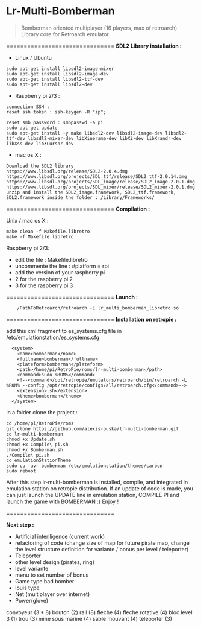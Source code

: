 **Lr-Multi-Bomberman**
===============================

> Bomberman oriented multiplayer (16 players, max of retroarch) Library
> core for Retroarch emulator.


===============================
**SDL2 Library installation :** 

- Linux / Ubuntu
```
sudo apt-get install libsdl2-image-mixer
sudo apt-get install libsdl2-image-dev
sudo apt-get install libsdl2-ttf-dev
sudo apt-get install libsdl2-dev
```


- Raspberry pi 2/3 : 

```
connection SSH : 
reset ssh token : ssh-keygen -R "ip";

reset smb password : smbpasswd -a pi
sudo apt-get update
sudo apt-get install -y make libsdl2-dev libsdl2-image-dev libsdl2-ttf-dev libsdl2-mixer-dev libXinerama-dev libXi-dev libXrandr-dev libXss-dev libXCursor-dev
```


- mac os X : 
```
Download the SDL2 library
https://www.libsdl.org/release/SDL2-2.0.4.dmg
https://www.libsdl.org/projects/SDL_ttf/release/SDL2_ttf-2.0.14.dmg
https://www.libsdl.org/projects/SDL_image/release/SDL2_image-2.0.1.dmg
https://www.libsdl.org/projects/SDL_mixer/release/SDL2_mixer-2.0.1.dmg
unzip and install the SDL2_image.framework, SDL2_ttf.framework, SDL2.framework inside the folder : /Library/Frameworks/
```



===============================
**Compilation :**

Unix / mac os X : 
```
make clean -f Makefile.libretro
make -f Makefile.libretro
```

Raspberry pi 2/3: 
- edit the file : Makefile.libretro
- uncommente the line : #platform = rpi
- add the version of your raspberry pi
- 2 for the raspberry pi 2
- 3 for the raspberry pi 3

===============================
**Launch :**
```
	/PathToRetroarch/retroarch -L lr_multi_bomberman_libretro.so
```

===============================
**Installation on retropie :**

add this xml fragment to es_systems.cfg file in /etc/emulationstation/es_systems.cfg
```
  <system>
    <name>bomberman</name>
    <fullname>bomberman</fullname>
    <plateform>bomberman</plateform>
    <path>/home/pi/RetroPie/roms/lr-multi-bomberman</path>
    <command>sudo %ROM%</command>
    <!--<command>/opt/retropie/emulators/retroarch/bin/retroarch -L %ROM% --config /opt/retropie/configs/all/retroarch.cfg</command>-->
    <extension>.sh</extension>
    <theme>bomberman</theme>
  </system>
```


in a folder clone the project : 
```
cd /home/pi/RetroPie/roms
git clone https://github.com/alexis-puska/lr-multi-bomberman.git
cd lr-multi-bomberman
chmod +x Update.sh
chmod +x Compile\ pi.sh
chmod +x Bomberman.sh
./Compile\ pi.sh
cd emulationStationTheme
sudo cp -avr bomberman /etc/emulationstation/themes/carbon
sudo reboot
```

After this step lr-multi-bomberman is installed, compile, and integrated in emulation station on retropie distribution. If an update of code is made, you can just launch the UPDATE line in emulation station, COMPILE PI and launch the game with BOMBERMAN :) Enjoy !


===============================

**Next step :**
- Artificial interlligence (current work)
- refactoring of code (change size of map for future pirate map, change the level structure definition for variante / bonus per level / teleporter)
- Teleporter
- other level design (pirates, ring)
- level variante
- menu to set number of bonus
- Game type bad bomber
- louis type
- Net (multiplayer over internet)
- Power(glove)


convoyeur (3 * 8)
bouton (2)
rail (8)
fleche (4)
fleche rotative (4)
bloc level 3 (1)
trou (3)
mine sous marine (4)
sable mouvant (4)
teleporter (3)

